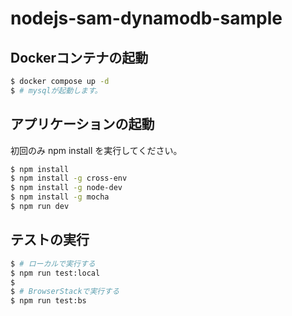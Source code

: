 # nodejs-sam-dynamodb-sample

## Dockerコンテナの起動

```bash
$ docker compose up -d
$ # mysqlが起動します。
```

## アプリケーションの起動

初回のみ npm install を実行してください。
```bash
$ npm install
$ npm install -g cross-env
$ npm install -g node-dev
$ npm install -g mocha
$ npm run dev
```

## テストの実行

```bash
$ # ローカルで実行する
$ npm run test:local
$
$ # BrowserStackで実行する
$ npm run test:bs
```
